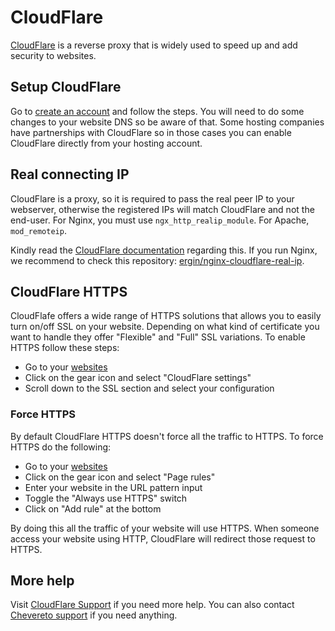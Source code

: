 CloudFlare
==========

[CloudFlare](https://en.wikipedia.org/wiki/CloudFlare) is a reverse proxy that is widely used to speed up and add security to websites.

Setup CloudFlare
----------------

Go to [create an account](https://www.cloudflare.com/sign-up) and follow the steps. You will need to do some changes to your website DNS so be aware of that. Some hosting companies have partnerships with CloudFlare so in those cases you can enable CloudFlare directly from your hosting account.

Real connecting IP
------------------

CloudFlare is a proxy, so it is required to pass the real peer IP to your webserver, otherwise the registered IPs will match CloudFlare and not the end-user. For Nginx, you must use `ngx_http_realip_module`. For Apache, `mod_remoteip`.

Kindly read the [CloudFlare documentation](https://support.cloudflare.com/hc/en-us/articles/200170786) regarding this. If you run Nginx, we recommend to check this repository: [ergin/nginx-cloudflare-real-ip](https://github.com/ergin/nginx-cloudflare-real-ip).

CloudFlare HTTPS
----------------

CloudFlafe offers a wide range of HTTPS solutions that allows you to easily turn on/off SSL on your website. Depending on what kind of certificate you want to handle they offer "Flexible" and "Full" SSL variations. To enable HTTPS follow these steps:

*   Go to your [websites](https://www.cloudflare.com/my-websites)
*   Click on the gear icon and select "CloudFlare settings"
*   Scroll down to the SSL section and select your configuration

### Force HTTPS

By default CloudFlare HTTPS doesn't force all the traffic to HTTPS. To force HTTPS do the following:

*   Go to your [websites](https://www.cloudflare.com/my-websites)
*   Click on the gear icon and select "Page rules"
*   Enter your website in the URL pattern input
*   Toggle the "Always use HTTPS" switch
*   Click on "Add rule" at the bottom

By doing this all the traffic of your website will use HTTPS. When someone access your website using HTTP, CloudFlare will redirect those request to HTTPS.

More help
---------

Visit [CloudFlare Support](https://support.cloudflare.com/) if you need more help. You can also contact [Chevereto support](https://chevereto.com/support) if you need anything.